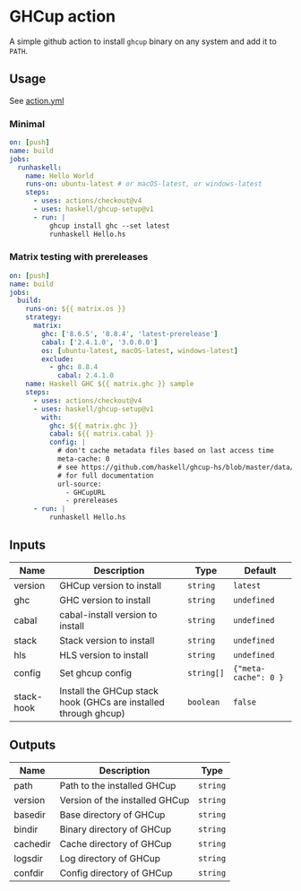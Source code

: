 # GHCup action

A simple github action to install `ghcup` binary on any system and
add it to `PATH`.

## Usage

See [action.yml](action.yml)

### Minimal

```yml
on: [push]
name: build
jobs:
  runhaskell:
    name: Hello World
    runs-on: ubuntu-latest # or macOS-latest, or windows-latest
    steps:
      - uses: actions/checkout@v4
      - uses: haskell/ghcup-setup@v1
      - run: |
          ghcup install ghc --set latest
          runhaskell Hello.hs
```

### Matrix testing with prereleases

```yml
on: [push]
name: build
jobs:
  build:
    runs-on: ${{ matrix.os }}
    strategy:
      matrix:
        ghc: ['8.6.5', '8.8.4', 'latest-prerelease']
        cabal: ['2.4.1.0', '3.0.0.0']
        os: [ubuntu-latest, macOS-latest, windows-latest]
        exclude:
          - ghc: 8.8.4
            cabal: 2.4.1.0
    name: Haskell GHC ${{ matrix.ghc }} sample
    steps:
      - uses: actions/checkout@v4
      - uses: haskell/ghcup-setup@v1
        with:
          ghc: ${{ matrix.ghc }}
          cabal: ${{ matrix.cabal }}
          config: |
            # don't cache metadata files based on last access time
            meta-cache: 0
            # see https://github.com/haskell/ghcup-hs/blob/master/data/config.yaml
            # for full documentation
            url-source:
              - GHCupURL
              - prereleases
      - run: |
          runhaskell Hello.hs
```

## Inputs

| Name             | Description                                                     | Type       | Default    |
|------------------|-----------------------------------------------------------------|------------|------------|
| version          | GHCup version to install                                        | `string`   | `latest`   |
| ghc              | GHC version to install                                          | `string `  | `undefined`|
| cabal            | cabal-install version to install                                | `string `  | `undefined`|
| stack            | Stack version to install                                        | `string `  | `undefined`|
| hls              | HLS version to install                                          | `string `  | `undefined`|
| config           | Set ghcup config                                                | `string[]` | `{"meta-cache": 0 }`       |
| stack-hook       | Install the GHCup stack hook (GHCs are installed through ghcup) | `boolean`  | `false`    |

## Outputs

| Name     | Description                    | Type     |
|----------|--------------------------------|----------|
| path     | Path to the installed GHCup    | `string` |
| version  | Version of the installed GHCup | `string` |
| basedir  | Base directory of GHCup        | `string` |
| bindir   | Binary directory of GHCup      | `string` |
| cachedir | Cache directory of GHCup       | `string` |
| logsdir  | Log directory of GHCup         | `string` |
| confdir  | Config directory of GHCup      | `string` |
